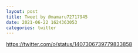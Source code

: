 ```yaml
--- 
layout: post 
title: Tweet by @mamaru72717945 
date: 2021-06-22 1624363053 
categories: twitter 
--- 
```

https://twitter.com/o/status/1407306739779833858